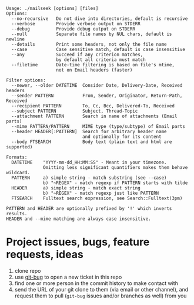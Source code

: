 ```
Usage: ./mailseek [options] [files]
Options:
  --no-recursive   Do not dive into directories, default is recursive
  --verbose        Provide verbose output on STDERR
  --debug          Provide debug output on STDERR
  --null           Separate file names by NUL chars, default is newline
  --details        Print some headers, not only the file name
  --case           Case sensitive match, default is case insensitive
  --any            Succeed if any criterion matches,
                   by default all criteria must match
  --filetime       Date-time filtering is based on file's mtime,
                   not on Email headers (faster)

Filter options:
  --newer, --older DATETIME  Consider Date, Delivery-Date, Received headers
  --sender PATTERN           From, Sender, Originator, Return-Path, Received
  --recipient PATTERN        To, Cc, Bcc, Delivered-To, Received
  --subject PATTERN          Subject, Thread-Topic
  --attachment PATTERN       Search in name of attachments (Email parts)
  --mime PATTERN/PATTERN     MIME type (type/subtype) of Email parts
  --header HEADER[:PATTERN]  Search for arbitrary header name 
                             and optionally for its content
  --body FTSEARCH            Body text (plain text and html are supported)

Formats:
  DATETIME    "YYYY-mm-dd_HH:MM:SS" - Meant in your timezone.
              Omitting less significant quantifiers makes them behave wildcard.
  PATTERN     a) simple string - match substring (see --case)
              b) "~REGEX" - match regexp if PATTERN starts with tilde
  HEADER      a) simple string - match exact string 
              b) "~REGEX" - match regexp just like PATTERN
  FTSEARCH    Fulltext search expression, see Search::Fulltext(3pm)

PATTERN and HEADER are optionally prefixed by '!' which inverts results.
HEADER and --mime matching are always case insensitive.
```

# Project issues, bugs, feature requests, ideas

1. clone repo
2. use [git-bug](https://github.com/git-bug/git-bug) to open a new ticket in this repo
3. find one or more person in the commit history to make contact with
4. send the URL of your git clone to them (via email or other channel), and request them to pull (`git-bug` issues and/or branches as well) from you
